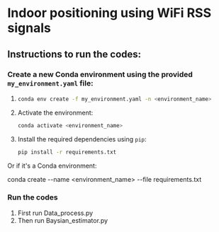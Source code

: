 # Indoor positioning using WiFi RSS signals
## Instructions to run the codes:



### Create a new Conda environment using the provided `my_environment.yaml` file: 

 
1.  ```bash
    conda env create -f my_environment.yaml -n <environment_name>
    ```
2. Activate the environment:

    ```bash
   conda activate <environment_name>
    ```

3. Install the required dependencies using `pip`:

    ```bash
    pip install -r requirements.txt
    ```
Or if it's a Conda environment:

conda create --name <environment_name> --file requirements.txt

### Run the codes
1. First run Data_process.py
2. Then run Baysian_estimator.py 

